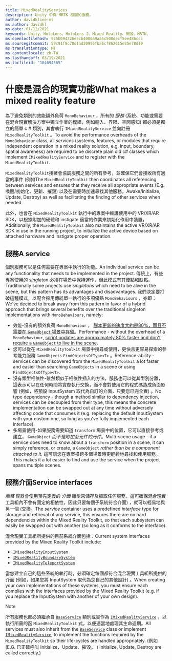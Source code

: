 ```yaml
---
title: MixedRealityServices
description: Unity 中與 MRTK 相關的服務。
author: davidkline-ms
ms.author: davidkl
ms.date: 01/12/2021
keywords: Unity、HoloLens、HoloLens 2、Mixed Reality、開發、MRTK、
ms.openlocfilehash: 925b094226e5cb4000a9aa5c508decf5ee486ccc
ms.sourcegitcommit: 59c91f8c70d1ad30995fba6cf862615e25e78d10
ms.translationtype: MT
ms.contentlocale: zh-TW
ms.lasthandoff: 03/19/2021
ms.locfileid: "104694565"
---
```

# <a name="what-makes-a-mixed-reality-feature"></a><span data-ttu-id="2e569-104">什麼是混合的現實功能</span><span class="sxs-lookup"><span data-stu-id="2e569-104">What makes a mixed reality feature</span></span>

<span data-ttu-id="2e569-105">為了避免類別的效能額外負荷 `MonoBehaviour` ，所有的 *服務* (系統、功能或需要在混合現實解決方案中獨立作業的模組，例如輸入、界限、空間感知) 都必須是獨立的簡單 c # 類別，其會執行 `IMixedRealityService` 並向註冊 `MixedRealityToolkit` 。</span><span class="sxs-lookup"><span data-stu-id="2e569-105">To avoid the performance overheads of the `MonoBehaviour` class, all *services* (systems, features, or modules that require independent operation in a mixed reality solution, e.g. input, boundary, spatial awareness) are required to be discrete plain old c# classes which implement `IMixedRealityService` and to register with the `MixedRealityToolkit`.</span></span>

<span data-ttu-id="2e569-106">`MixedRealityToolkit`接著會協調服務之間的所有參考，並確保它們會接收所有適當的事件 (例如</span><span class="sxs-lookup"><span data-stu-id="2e569-106">The `MixedRealityToolkit` then coordinates all referencing between services and ensures that they receive all appropriate events (E.g.</span></span> <span data-ttu-id="2e569-107">喚醒/初始化、更新、摧毀) 以及在需要時加速尋找其他服務。</span><span class="sxs-lookup"><span data-stu-id="2e569-107">Awake/Initialize, Update, Destroy) as well as facilitating the finding of other services when needed.</span></span>

<span data-ttu-id="2e569-108">此外，也會在 `MixedRealityToolkit` 執行中的專案中維護使用中的 VR/XR/AR SDK，以根據附加的硬體和 instigate 適當的作業來初始化作用中裝置。</span><span class="sxs-lookup"><span data-stu-id="2e569-108">Additionally, the `MixedRealityToolkit` also maintains the active VR/XR/AR SDK in use in the running project, to initialize the active device based on attached hardware and instigate proper operation.</span></span>

## <a name="a-service"></a><span data-ttu-id="2e569-109">服務</span><span class="sxs-lookup"><span data-stu-id="2e569-109">A service</span></span>

<span data-ttu-id="2e569-110">個別服務可以是任何需要在專案中執行的功能。</span><span class="sxs-lookup"><span data-stu-id="2e569-110">An individual service can be any functionality that needs to be implemented in the project.</span></span> <span data-ttu-id="2e569-111">傳統上，有些專案使用的 *singleton* 必須在場景中保持運作，但此模式有其優點和缺點。</span><span class="sxs-lookup"><span data-stu-id="2e569-111">Traditionally some projects use *singletons* which need to be alive in the scene, but this pattern has its advantages and disadvantages.</span></span> <span data-ttu-id="2e569-112">我們決定要打破這種模式，以配合採用傳統單一執行的多項優點 `MonoBehaviours` ，亦即：</span><span class="sxs-lookup"><span data-stu-id="2e569-112">We've decided to break away from this pattern in favor of a hybrid approach that brings several benefits over the traditional singleton implementations with `MonoBehaviours`, namely:</span></span>

* <span data-ttu-id="2e569-113">效能-沒有的額外負荷 `MonoBehaviour` ， [腳本更新的速度大約是80%，而且不需要在 `GameObject` 場景中存留](https://blogs.unity3d.com/2015/12/23/1k-update-calls/)。</span><span class="sxs-lookup"><span data-stu-id="2e569-113">Performance - without the overhead of a `MonoBehaviour`, [script updates are approximately 80% faster and don't require a `GameObject` to live in the scene](https://blogs.unity3d.com/2015/12/23/1k-update-calls/).</span></span>
* <span data-ttu-id="2e569-114">您可以從在 `MixedRealityToolkit` 場景中搜尋或使用，更快且更容易探索的參考能力服務 `GameObjects` `FindObjectsOfType<T>` 。</span><span class="sxs-lookup"><span data-stu-id="2e569-114">Reference-ability - services can be discovered from the `MixedRealityToolkit` a lot faster and easier than searching `GameObjects` in a scene or using `FindObjectsOfType<T>`.</span></span>
* <span data-ttu-id="2e569-115">沒有類型相依性-雖然類似于相依性插入的方法，服務也可以從其型別分離，這表示可以在任何時間將實際執行交換，而不會對使用它的程式碼造成負面影響 (例如，將預設 InputSystem 取代為自訂的介面，只要您已完全實) 。</span><span class="sxs-lookup"><span data-stu-id="2e569-115">No type dependency - though a method similar to dependency injection, services can be decoupled from their type, this means the concrete implementation can be swapped out at any time without adversely affecting code that consumes it (e.g. replacing the default InputSystem with your custom one, so long as you've fully implemented each interface).</span></span>
* <span data-ttu-id="2e569-116">多場景使用-如果服務需要知道 `transform` 場景中的位置，它可以直接參考或建立， `GameObject` _而不是附加至元件的元件_。</span><span class="sxs-lookup"><span data-stu-id="2e569-116">Multi-scene usage - if a service does need to know about a `transform` position in a scene, it can simply reference, or create, a `GameObject` _rather than be a component attached to it_.</span></span> <span data-ttu-id="2e569-117">這可讓您在專案橫跨多個場景時更輕鬆地尋找和使用服務。</span><span class="sxs-lookup"><span data-stu-id="2e569-117">This makes it a lot easier to find and use the service when the project spans multiple scenes.</span></span>

## <a name="service-interfaces"></a><span data-ttu-id="2e569-118">服務介面</span><span class="sxs-lookup"><span data-stu-id="2e569-118">Service interfaces</span></span>

<span data-ttu-id="2e569-119">*服務* 容器會使用預先定義的 *介面* 類型來儲存及抓取任何服務，這可確保混合現實工具組內不會有固定的相依性，因此只要每個子系統符合介面) ，就可以輕易地與另一個 (交換。</span><span class="sxs-lookup"><span data-stu-id="2e569-119">The *service* container uses a predefined *interface* type for storage and retrieval of any service, this ensures there are no hard dependencies within the Mixed Reality Toolkit, so that each subsystem can easily be swapped out with another (so long as it conforms to the interface).</span></span>

<span data-ttu-id="2e569-120">混合現實工具組所提供的目前系統介面包括：</span><span class="sxs-lookup"><span data-stu-id="2e569-120">Current system interfaces provided by the Mixed Reality Toolkit include:</span></span>

* [`IMixedRealityInputSystem`](xref:Microsoft.MixedReality.Toolkit.Input.IMixedRealityInputSystem)
* [`IMixedRealityBoundarySystem`](xref:Microsoft.MixedReality.Toolkit.Boundary.IMixedRealityBoundarySystem)
* [`IMixedRealityTeleportSystem`](xref:Microsoft.MixedReality.Toolkit.Teleport.IMixedRealityTeleportSystem)

<span data-ttu-id="2e569-121">當您建立自己的這些系統的執行時，必須確定每個都符合混合現實工具組所提供的介面 (例如，如果您將 InputSystem 取代為您自己的其他設計) 。</span><span class="sxs-lookup"><span data-stu-id="2e569-121">When creating your own implementations of these systems, you must ensure each complies with the interfaces provided by the Mixed Reality Toolkit (e.g. if you replace the InputSystem with another of your own design).</span></span>

> [!NOTE]
> <span data-ttu-id="2e569-122">所有服務也都必須繼承自 [`BaseService`](xref:Microsoft.MixedReality.Toolkit.BaseService) 類別或實作為 [`IMixedRealityService`](xref:Microsoft.MixedReality.Toolkit.IMixedRealityService) ，以執行所需的函 `MixedRealityToolkit` 式，以便適當地處理其生命週期。</span><span class="sxs-lookup"><span data-stu-id="2e569-122">All services must also inherit from the [`BaseService`](xref:Microsoft.MixedReality.Toolkit.BaseService) class or implement [`IMixedRealityService`](xref:Microsoft.MixedReality.Toolkit.IMixedRealityService), to implement the functions required by the `MixedRealityToolkit` so their life-cycles are handled appropriately.</span></span> <span data-ttu-id="2e569-123"> (例如</span><span class="sxs-lookup"><span data-stu-id="2e569-123">(E.G.</span></span> <span data-ttu-id="2e569-124">已正確呼叫 Initialize、Update、摧毀。 ) </span><span class="sxs-lookup"><span data-stu-id="2e569-124">Initialize, Update, Destroy are called correctly.)</span></span>
